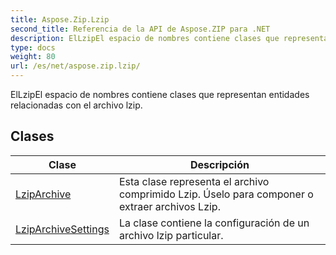 ```yaml
---
title: Aspose.Zip.Lzip
second_title: Referencia de la API de Aspose.ZIP para .NET
description: ElLzipEl espacio de nombres contiene clases que representan entidades relacionadas con el archivo lzip.
type: docs
weight: 80
url: /es/net/aspose.zip.lzip/
---
```

ElLzipEl espacio de nombres contiene clases que representan entidades relacionadas con el archivo lzip.

## Clases

| Clase | Descripción |
| --- | --- |
| [LzipArchive](./lziparchive/) | Esta clase representa el archivo comprimido Lzip. Úselo para componer o extraer archivos Lzip. |
| [LzipArchiveSettings](./lziparchivesettings/) | La clase contiene la configuración de un archivo lzip particular. |


